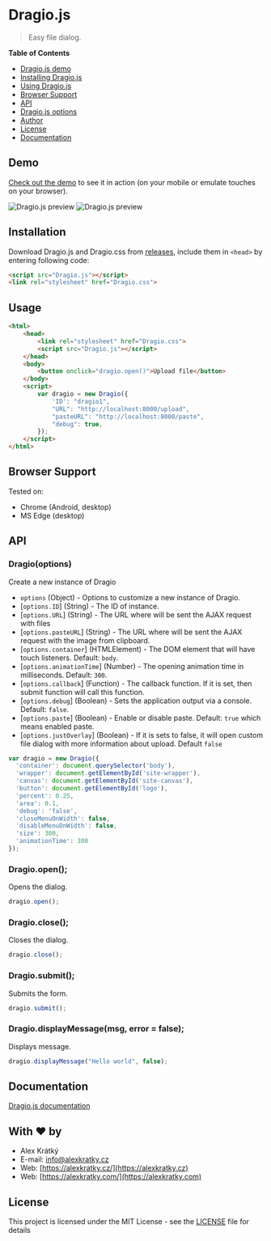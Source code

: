 # Dragio.js
> Easy file dialog.


**Table of Contents**
- [Dragio.js demo](#demo)
- [Installing Dragio.js](#installation)
- [Using Dragio.js](#usage)
- [Browser Support](#browser-support)
- [API](#api)
 - [Dragio.js options](#dragio-options-)
- [Author](#with-heart-by)
- [License](#license)
- [Documentation](#documentation)

## Demo

[Check out the demo](https://alexkratky.github.io/Dragio.js/example.html) to see it in action (on your mobile or emulate touches on your browser).

<img src="https://imgur.com/V4Ngshu" alt="Dragio.js preview">

<img src="https://imgur.com/6elbl1M" alt="Dragio.js preview">

## Installation
Download Dragio.js and Dragio.css from [releases](https://github.com/AlexKratky/Dragio.js/releases), include them in `<head>` by entering following code:
```html
<script src="Dragio.js"></script>
<link rel="stylesheet" href="Dragio.css">
```
## Usage
```html
<html>
    <head>
        <link rel="stylesheet" href="Dragio.css">
        <script src="Dragio.js"></script>
    </head>
    <body>
       	<button onclick="dragio.open()">Upload file</button>
    </body>
    <script>
        var dragio = new Dragio({
            'ID': "dragio1",
            "URL": "http://localhost:8000/upload",
            "pasteURL": "http://localhost:8000/paste",
            "debug": true,
        });
    </script>
</html>
```



## Browser Support
Tested on:
- Chrome (Android, desktop)
- MS Edge (desktop)

## API

### Dragio(options)
Create a new instance of Dragio
* `options` (Object) - Options to customize a new instance of Dragio.
* [`options.ID`] (String) - The ID of instance.
* [`options.URL`] (String) - The URL where will be sent the AJAX request with files
* [`options.pasteURL`] (String) - The URL where will be sent the AJAX request with the image from clipboard.
* [`options.container`] (HTMLElement) - The DOM element that will have touch listeners. Default: `body`.
* [`options.animationTime`] (Number) - The opening animation time in milliseconds. Default: `300`.
* [`options.callback`] (Function) - The callback function. If it is set, then submit function will call this function.
* [`options.debug`] (Boolean) - Sets the application output via a console. Default: `false`.
* [`options.paste`] (Boolean) - Enable or disable paste. Default: `true` which means enabled paste.
* [`options.justOverlay`] (Boolean) - If it is sets to false, it will open custom file dialog with more information about upload. Default `false`

```js
var dragio = new Dragio({
  'container': document.querySelector('body'),
  'wrapper': document.getElementById('site-wrapper'),
  'canvas': document.getElementById('site-canvas'),
  'button': document.getElementById('logo'),
  'percent': 0.25,
  'area': 0.1,
  'debug': 'false',
  'closeMenuOnWidth': false,
  'disableMenuOnWidth': false,
  'size': 300,
  'animationTime': 300
});
```

### Dragio.open();
Opens the dialog.
```js
dragio.open();
```

### Dragio.close();
Closes the dialog.
```js
dragio.close();
```

### Dragio.submit();
Submits the form.
```js
dragio.submit();
```

### Dragio.displayMessage(msg, error = false);
Displays message.
```js
dragio.displayMessage("Hello world", false);
```


## Documentation
[Dragio.js documentation](https://tssoft.cz/Dragio.js)

## With :heart: by
- Alex Krátký
- E-mail: [info@alexkratky.cz](info@alexkratky.cz) 
- Web: [https://alexkratky.cz/](https://alexkratky.cz)
- Web: [https://alexkratky.com/](https://alexkratky.com)

## License

This project is licensed under the MIT License - see the [LICENSE](LICENSE) file for details